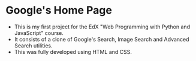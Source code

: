 # Google's Home Page
* This is my first project for the EdX "Web Programming with Python and JavaScript" course.
* It consists of a clone of Google's Search, Image Search and Advanced Search utilities. 
* This was fully developed using HTML and CSS.
